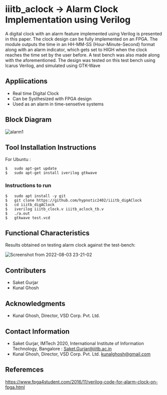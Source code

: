 # iiitb_aclock -> Alarm Clock Implementation using Verilog

A digital clock with an alarm feature implemented
using Verilog is presented in this paper. The clock design can be
fully implemented on an FPGA. The module outputs the time
in an HH-MM-SS (Hour-Minute-Second) format along with an
alarm indicator, which gets set to HIGH when the clock reaches
the time set by the user before. A test bench was also made along
with the aforementioned. The design was tested on this test bench
using Icarus Verilog, and simulated using GTK-Wave

## Appliications
- Real time Digital Clock
- Can be Systhesized with FPGA design
- Used as an alarm in time-sensetive systems

## Block Diagram

![alarm1](https://user-images.githubusercontent.com/75616591/183852232-f9762185-c0a9-4fa3-9708-2f1ea366c0a5.jpg)

## Tool Installation Instructions

For Ubuntu :

```
$   sudo apt-get update
$   sudo apt-get install iverilog gtkwave
```

### Instructions to run

```
$   sudo apt install -y git
$   git clone https://github.com/hypnotic2402/iiitb_digAClock
$   cd iiitb_digAClock
$   iverilog iiitb_clock.v iiitb_aclock_tb.v
$   ./a.out
$   gtkwave test.vcd
```

## Functional Characteristics

Results obtained on testing alarm clock against the test-bench:


![Screenshot from 2022-08-03 23-21-02](https://user-images.githubusercontent.com/75616591/183854082-2c88f0df-2b77-4e2a-b49a-4771b0b55bba.png)

## Contributers

- Saket Gurjar
- Kunal Ghosh

## Acknowledgments

- Kunal Ghosh, Director, VSD Corp. Pvt. Ltd.

## Contact Information

- Saket Gurjar, IMTech 2020, International Institute of Information Technology, Bangalore : Saket.Gurjar@iiitb.ac.in
- Kunal Ghosh, Director, VSD Corp. Pvt. Ltd. kunalghosh@gmail.com

## Referemces

https://www.fpga4student.com/2016/11/verilog-code-for-alarm-clock-on-fpga.html
